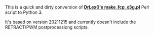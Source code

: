 This is a quick and dirty conversion of **[DrLex0's make_fcp_x3g.pl](https://github.com/DrLex0/FFCP-GCodeSnippets)** Perl script to Python 3.

It's based on version 20211215 and currently doesn't include the RETRACT/PWM postprocessiong scripts.
